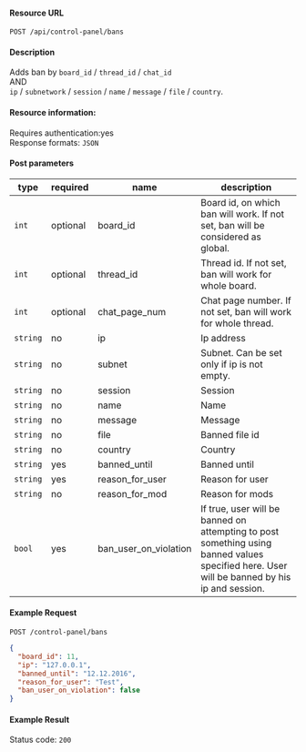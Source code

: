 #### Resource URL
`POST /api/control-panel/bans`

#### Description
  Adds ban by `board_id` / `thread_id` / `chat_id`  
  AND  
  `ip` / `subnetwork` / `session` / `name` / `message` / `file` / `country`.

#### Resource information:
  Requires authentication:yes  
  Response formats: `JSON`


#### Post parameters
| type     | required | name                  | description
|----------|----------|-----------------------|-------------
| `int`    | optional | board_id              | Board id, on which ban will work. If not set, ban will be considered as global.
| `int`    | optional | thread_id             | Thread id. If not set, ban will work for whole board.
| `int`    | optional | chat_page_num         | Chat page number. If not set, ban will work for whole thread.
| `string` | no       | ip                    | Ip address
| `string` | no       | subnet                | Subnet. Can be set only if ip is not empty.
| `string` | no       | session               | Session
| `string` | no       | name                  | Name
| `string` | no       | message               | Message
| `string` | no       | file                  | Banned file id
| `string` | no       | country               | Country
| `string` | yes      | banned_until          | Banned until
| `string` | yes      | reason_for_user       | Reason for user
| `string` | no       | reason_for_mod        | Reason for mods
| `bool`   | yes      | ban_user_on_violation | If true, user will be banned on attempting to post something using banned values specified here. User will be banned by his ip and session.


#### Example Request
`POST /control-panel/bans`
```JSON
{
  "board_id": 11,
  "ip": "127.0.0.1",
  "banned_until": "12.12.2016",
  "reason_for_user": "Test",
  "ban_user_on_violation": false
}
```

#### Example Result
Status code: `200`
```JSON

```